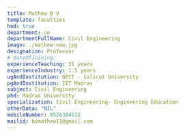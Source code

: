```yaml
---
title: Mathew B V
template: faculties
hod: true
department: ce
departmentFullName: Civil Engineering
image: ./mathew-new.jpg
designation: Professor
# dateOfJoining:
experienceTeaching: 31 years
experienceIndustry: 1.5 years
ugAndInstitution: GECT - Calicut University
pgAndInstitution: IIT Madras
subject: Civil Engineering
phd: Madras University
specialization: Civil Engineering- Engineering Education
otherData: "NIL"
mobileNumber: 9526304512
mailid: bvmathew11@gmail.com
---
```

